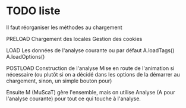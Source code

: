 # TODO liste

Il faut réorganiser les méthodes au chargement

PRELOAD
  Chargement des locales
  Gestion des cookies

LOAD
  Les données de l'analyse courante ou par défaut
  A.loadTags()
  A.loadOptions()

POSTLOAD
  Construction de l'analyse
  Mise en route de l'animation si nécessaire (ou plutôt si on a décidé dans
    les options de la démarrer au chargement, sinon, un simple bouton pour)


Ensuite M (MuScaT) gère l'ensemble, mais on utilise Analyse (A pour l'analyse courante)
pour tout ce qui touche à l'analyse.
